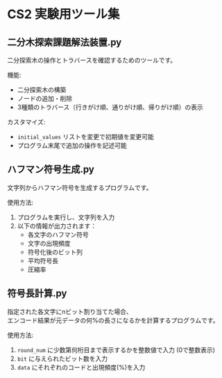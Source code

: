 # CS2 実験用ツール集



## 二分木探索課題解法装置.py

二分探索木の操作とトラバースを確認するためのツールです。

機能:
- 二分探索木の構築
- ノードの追加・削除
- 3種類のトラバース（行きがけ順、通りがけ順、帰りがけ順）の表示

カスタマイズ:
- `initial_values` リストを変更で初期値を変更可能
- プログラム末尾で追加の操作を記述可能


## ハフマン符号生成.py

文字列からハフマン符号を生成するプログラムです。

使用方法:
1. プログラムを実行し、文字列を入力
2. 以下の情報が出力されます：
   - 各文字のハフマン符号
   - 文字の出現頻度
   - 符号化後のビット列
   - 平均符号長
   - 圧縮率


## 符号長計算.py

指定された各文字にnビット割り当てた場合、  
エンコード結果が元データの何%の長さになるかを計算するプログラムです。

使用方法:
1. `round_num` に少数第何桁目まで表示するかを整数値で入力 (0で整数表示)
2. `bit` に与えられたビット数を入力
3. `data` にそれぞれのコードと出現頻度(%)を入力
